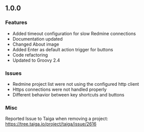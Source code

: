 ## 1.0.0

### Features

- Added timeout configuration for slow Redmine connections
- Documentation updated
- Changed About image
- Added Enter as default action trigger for buttons
- Code refactoring
- Updated to Groovy 2.4

### Issues

- Redmine project list were not using the configured http client
- Https connections were not handled properly
- Different behavior between key shortcuts and buttons

### Misc

Reported Issue to Taiga when removing a project: https://tree.taiga.io/project/taiga/issue/2616

